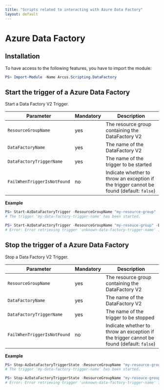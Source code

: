 ```yaml
---
title: "Scripts related to interacting with Azure Data Factory"
layout: default
---
```


# Azure Data Factory

## Installation

To have access to the following features, you have to import the module:

```powershell
PS> Import-Module -Name Arcus.Scripting.DataFactory
```

## Start the trigger of a Azure Data Factory

Start a Data Factory V2 Trigger.

| Parameter                   | Mandatory | Description																			     |
| --------------------------- | --------- | ---------------------------------------------------------------------------------------- |
| `ResourceGroupName`         | yes       | The resource group containing the DataFactory V2									     |
| `DataFactoryName`	          | yes       | The name of the DataFactory V2															 |
| `DataFactoryTriggerName`    | yes       | The name of the trigger to be started|
| `FailWhenTriggerIsNotFound` | no        | Indicate whether to throw an exception if the trigger cannot be found (default: `false`) |

**Example**

```powershell
PS> Start-AzDataFactoryTrigger -ResourceGroupName "my-resource-group" -DataFactoryName "my-data-factory-name" -DataFactoryTriggerName "my-data-factory-trigger-name"
# The trigger 'my-data-factory-trigger-name' has been started.
```

```powershell
PS> Start-AzDataFactoryTrigger -ResourceGroupName "my-resouce-group" -DataFactoryName "my-data-factory-name" -DataFactoryTriggerName "unknown-data-factory-trigger-name" -FailWhenTriggerIsNotFound
# Error: Error retrieving trigger 'unknown-data-factory-trigger-name' in data factory 'my-data-factory'.
```


## Stop the trigger of a Azure Data Factory

Stop a Data Factory V2 Trigger.

| Parameter                   | Mandatory | Description																			     |
| --------------------------- | --------- | ---------------------------------------------------------------------------------------- |
| `ResourceGroupName`         | yes       | The resource group containing the DataFactory V2									     |
| `DataFactoryName`	          | yes       | The name of the DataFactory V2															 |
| `DataFactoryTriggerName`    | yes       | The name of the trigger to be stopped										     |
| `FailWhenTriggerIsNotFound` | no        | Indicate whether to throw an exception if the trigger cannot be found (default: `false`) |

**Example**

```powershell
PS> Stop-AzDataFactoryTriggerState -ResourceGroupName "my-resource-group" -DataFactoryName "my-data-factory-name" -DataFactoryTriggerName "my-data-factory-trigger-name" -Action Start
# The trigger 'my-data-factory-trigger-name' has been started.
```

```powershell
PS> Stop-AzDataFactoryTriggerState -ResourceGroupName "my-resouce-group" -DataFactoryName "my-data-factory-name" -DataFactoryTriggerName "unknown-data-factory-trigger-name" -Action Start -FailWhenTriggerIsNotFound
# Error: Error retrieving trigger 'unknown-data-factory-trigger-name' in data factory 'my-data-factory'.
```
